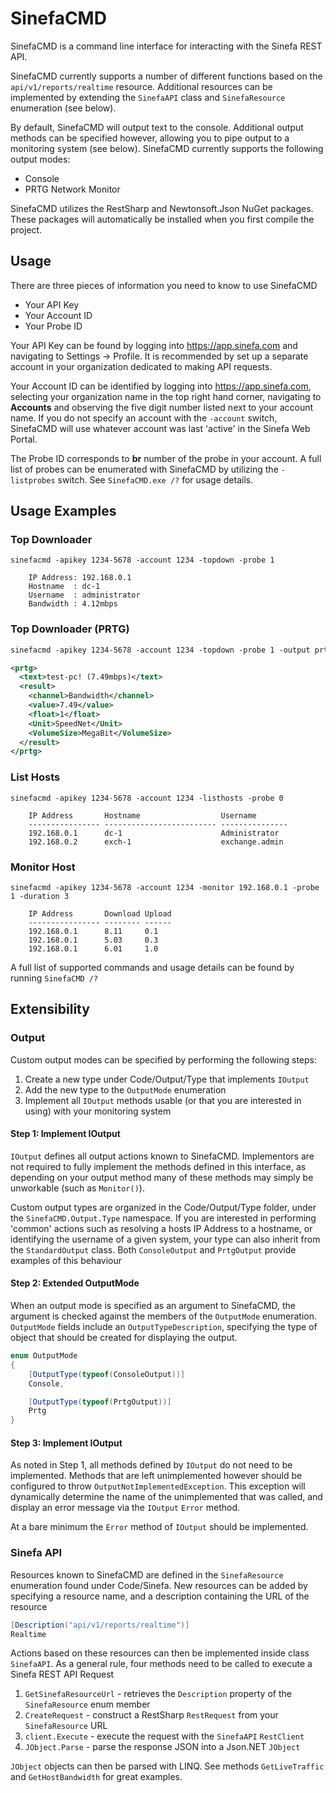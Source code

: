 # SinefaCMD

SinefaCMD is a command line interface for interacting with the Sinefa REST API.

SinefaCMD currently supports a number of different functions based on the `api/v1/reports/realtime` resource. Additional resources can be implemented by extending the `SinefaAPI` class and `SinefaResource` enumeration (see below).

By default, SinefaCMD will output text to the console. Additional output methods can be specified however, allowing you to pipe output to a monitoring system (see below). SinefaCMD currently supports the following output modes:
* Console
* PRTG Network Monitor

SinefaCMD utilizes the RestSharp and Newtonsoft.Json NuGet packages. These packages will automatically be installed when you first compile the project.

## Usage

There are three pieces of information you need to know to use SinefaCMD
* Your API Key
* Your Account ID
* Your Probe ID

Your API Key can be found by logging into https://app.sinefa.com and navigating to Settings -> Profile. It is recommended by set up a separate account in your organization dedicated to making API requests.

Your Account ID can be identified by logging into https://app.sinefa.com, selecting your organization name in the top right hand corner, navigating to **Accounts** and observing the five digit number listed next to your account name. If you do not specify an account with the `-account` switch, SinefaCMD will use whatever account was last 'active' in the Sinefa Web Portal.

The Probe ID corresponds to **br** number of the probe in your account. A full list of probes can be enumerated with SinefaCMD by utilizing the `-listprobes` switch. See `SinefaCMD.exe /?` for usage details.

## Usage Examples

### Top Downloader

```
sinefacmd -apikey 1234-5678 -account 1234 -topdown -probe 1

    IP Address: 192.168.0.1
    Hostname  : dc-1
    Username  : administrator
    Bandwidth : 4.12mbps
```

### Top Downloader (PRTG)

```xml
sinefacmd -apikey 1234-5678 -account 1234 -topdown -probe 1 -output prtg

<prtg>
  <text>test-pc! (7.49mbps)</text>
  <result>
    <channel>Bandwidth</channel>
    <value>7.49</value>
    <float>1</float>
    <Unit>SpeedNet</Unit>
    <VolumeSize>MegaBit</VolumeSize>
  </result>
</prtg>
```

### List Hosts

```
sinefacmd -apikey 1234-5678 -account 1234 -listhosts -probe 0

    IP Address       Hostname                  Username
    ---------------- ------------------------- ---------------
    192.168.0.1      dc-1                      Administrator
    192.168.0.2      exch-1                    exchange.admin
```

### Monitor Host

```
sinefacmd -apikey 1234-5678 -account 1234 -monitor 192.168.0.1 -probe 1 -duration 3

    IP Address       Download Upload
    ---------------- -------- ------
    192.168.0.1      8.11     0.1
    192.168.0.1      5.03     0.3
    192.168.0.1      6.01     1.0
```

A full list of supported commands and usage details can be found by running `SinefaCMD /?`

## Extensibility

### Output

Custom output modes can be specified by performing the following steps:

1. Create a new type under Code/Output/Type that implements `IOutput`
2. Add the new type to the `OutputMode` enumeration
3. Implement all `IOutput` methods usable (or that you are interested in using) with your monitoring system

#### Step 1: Implement IOutput

`IOutput` defines all output actions known to SinefaCMD. Implementors are not required to fully implement the methods defined in this interface, as depending on your output method many of these methods may simply be unworkable (such as `Monitor()`).

Custom output types are organized in the Code/Output/Type folder, under the `SinefaCMD.Output.Type` namespace. If you are interested in performing 'common' actions such as resolving a hosts IP Address to a hostname, or identifying the username of a given system, your type can also inherit from the `StandardOutput` class. Both `ConsoleOutput` and `PrtgOutput` provide examples of this behaviour

#### Step 2: Extended OutputMode

When an output mode is specified as an argument to SinefaCMD, the argument is checked against the members of the `OutputMode` enumeration. `OutputMode` fields include an `OutputTypeDescription`, specifying the type of object that should be created for displaying the output.

```c#
enum OutputMode
{
    [OutputType(typeof(ConsoleOutput))]
    Console,

    [OutputType(typeof(PrtgOutput))]
    Prtg
}
```

#### Step 3: Implement IOutput

As noted in Step 1, all methods defined by `IOutput` do not need to be implemented. Methods that are left unimplemented however should be configured to throw `OutputNotImplementedException`. This exception will dynamically determine the name of the unimplemented that was called, and display an error message via the `IOutput` `Error` method.

At a bare minimum the `Error` method of `IOutput` should be implemented.

### Sinefa API

Resources known to SinefaCMD are defined in the `SinefaResource` enumeration found under Code/Sinefa. New resources can be added by specifying a resource name, and a description containing the URL of the resource

```c#
[Description("api/v1/reports/realtime")]
Realtime
```

Actions based on these resources can then be implemented inside class `SinefaAPI`. As a general rule, four methods need to be called to execute a Sinefa REST API Request

1. `GetSinefaResourceUrl` - retrieves the `Description` property of the `SinefaResource` enum member
2. `CreateRequest` - construct a RestSharp `RestRequest` from your `SinefaResource` URL
3. `client.Execute` - execute the request with the `SinefaAPI` `RestClient`
4. `JObject.Parse` - parse the response JSON into a Json.NET `JObject`

`JObject` objects can then be parsed with LINQ. See methods `GetLiveTraffic` and `GetHostBandwidth` for great examples.
